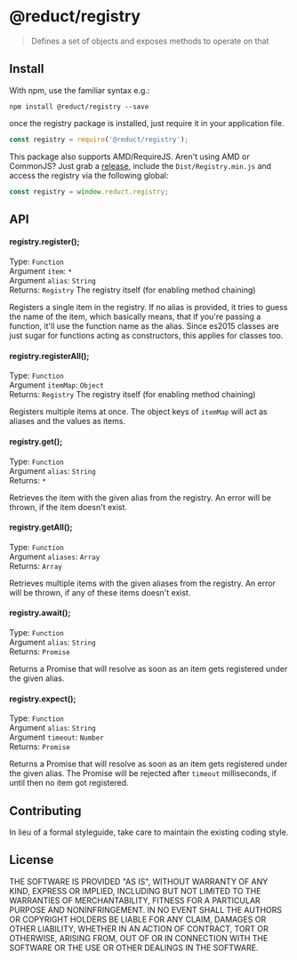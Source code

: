# @reduct/registry

> Defines a set of objects and exposes methods to operate on that


## Install
With npm, use the familiar syntax e.g.:
```shell
npm install @reduct/registry --save
```

once the registry package is installed, just require it in your application file.
```js
const registry = require('@reduct/registry');
```

This package also supports AMD/RequireJS. Aren't using AMD or CommonJS? Just grab a [release](https://github.com/reduct/registry/releases), include the `Dist/Registry.min.js` and access the registry via the following global:
```js
const registry = window.reduct.registry;
```


## API
#### registry.register();
Type: `Function` <br>
Argument `item`: `*` <br>
Argument `alias`: `String` <br>
Returns: `Registry` The registry itself (for enabling method chaining)

Registers a single item in the registry. If no alias is provided, it tries to guess the name of the item, which basically means, that if you're passing a function, it'll use the function name as the alias. Since es2015 classes are just sugar for functions acting as constructors, this applies for classes too.

#### registry.registerAll();
Type: `Function` <br>
Argument `itemMap`: `Object` <br>
Returns: `Registry` The registry itself (for enabling method chaining)

Registers multiple items at once. The object keys of `itemMap` will act as aliases and the values as items.

#### registry.get();
Type: `Function` <br>
Argument `alias`: `String` <br>
Returns: `*`

Retrieves the item with the given alias from the registry. An error will be thrown, if the item doesn't exist.

#### registry.getAll();
Type: `Function` <br>
Argument `aliases`: `Array` <br>
Returns: `Array`

Retrieves multiple items with the given aliases from the registry. An error will be thrown, if any of these items doesn't exist.

#### registry.await();
Type: `Function` <br>
Argument `alias`: `String` <br>
Returns: `Promise`

Returns a Promise that will resolve as soon as an item gets registered under the given alias.

#### registry.expect();
Type: `Function` <br>
Argument `alias`: `String` <br>
Argument `timeout`: `Number` <br>
Returns: `Promise`

Returns a Promise that will resolve as soon as an item gets registered under the given alias. The Promise will be rejected after `timeout` milliseconds, if until then no item got registered.

## Contributing
In lieu of a formal styleguide, take care to maintain the existing coding style.

## License
THE SOFTWARE IS PROVIDED "AS IS", WITHOUT WARRANTY OF ANY KIND, EXPRESS OR
IMPLIED, INCLUDING BUT NOT LIMITED TO THE WARRANTIES OF MERCHANTABILITY,
FITNESS FOR A PARTICULAR PURPOSE AND NONINFRINGEMENT. IN NO EVENT SHALL THE
AUTHORS OR COPYRIGHT HOLDERS BE LIABLE FOR ANY CLAIM, DAMAGES OR OTHER
LIABILITY, WHETHER IN AN ACTION OF CONTRACT, TORT OR OTHERWISE, ARISING FROM,
OUT OF OR IN CONNECTION WITH THE SOFTWARE OR THE USE OR OTHER DEALINGS IN
THE SOFTWARE.
